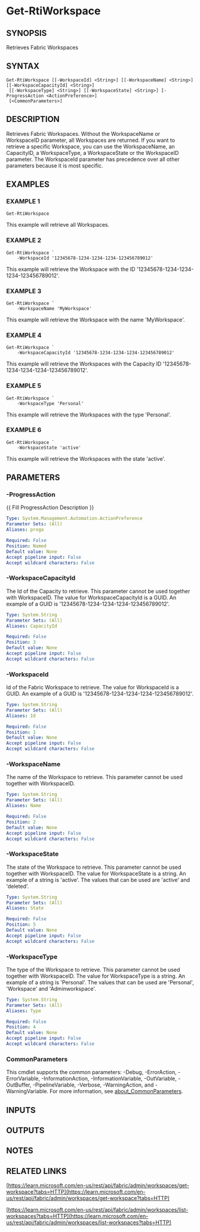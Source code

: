 # Get-RtiWorkspace

## SYNOPSIS
Retrieves Fabric Workspaces

## SYNTAX

```
Get-RtiWorkspace [[-WorkspaceId] <String>] [[-WorkspaceName] <String>] [[-WorkspaceCapacityId] <String>]
 [[-WorkspaceType] <String>] [[-WorkspaceState] <String>] [-ProgressAction <ActionPreference>]
 [<CommonParameters>]
```

## DESCRIPTION
Retrieves Fabric Workspaces.
Without the WorkspaceName or WorkspaceID parameter,
all Workspaces are returned.
If you want to retrieve a specific Workspace, you can
use the WorkspaceName, an CapacityID, a WorkspaceType, a WorkspaceState or the WorkspaceID 
parameter.
The WorkspaceId parameter has precedence over all other parameters because it
is most specific.

## EXAMPLES

### EXAMPLE 1
```
Get-RtiWorkspace
```

This example will retrieve all Workspaces.

### EXAMPLE 2
```
Get-RtiWorkspace `
    -WorkspaceId '12345678-1234-1234-1234-123456789012'
```

This example will retrieve the Workspace with the ID '12345678-1234-1234-1234-123456789012'.

### EXAMPLE 3
```
Get-RtiWorkspace `
    -WorkspaceName 'MyWorkspace'
```

This example will retrieve the Workspace with the name 'MyWorkspace'.

### EXAMPLE 4
```
Get-RtiWorkspace `
    -WorkspaceCapacityId '12345678-1234-1234-1234-123456789012'
```

This example will retrieve the Workspaces with the Capacity ID '12345678-1234-1234-1234-123456789012'.

### EXAMPLE 5
```
Get-RtiWorkspace `
    -WorkspaceType 'Personal'
```

This example will retrieve the Workspaces with the type 'Personal'.

### EXAMPLE 6
```
Get-RtiWorkspace `
    -WorkspaceState 'active'
```

This example will retrieve the Workspaces with the state 'active'.

## PARAMETERS

### -ProgressAction
{{ Fill ProgressAction Description }}

```yaml
Type: System.Management.Automation.ActionPreference
Parameter Sets: (All)
Aliases: proga

Required: False
Position: Named
Default value: None
Accept pipeline input: False
Accept wildcard characters: False
```

### -WorkspaceCapacityId
The Id of the Capacity to retrieve.
This parameter cannot be used together with WorkspaceID. 
The value for WorkspaceCapacityId is a GUID.
An example of a GUID is '12345678-1234-1234-1234-123456789012'.

```yaml
Type: System.String
Parameter Sets: (All)
Aliases: CapacityId

Required: False
Position: 3
Default value: None
Accept pipeline input: False
Accept wildcard characters: False
```

### -WorkspaceId
Id of the Fabric Workspace to retrieve.
The value for WorkspaceId is a GUID. 
An example of a GUID is '12345678-1234-1234-1234-123456789012'.

```yaml
Type: System.String
Parameter Sets: (All)
Aliases: Id

Required: False
Position: 1
Default value: None
Accept pipeline input: False
Accept wildcard characters: False
```

### -WorkspaceName
The name of the Workspace to retrieve.
This parameter cannot be used together with WorkspaceID.

```yaml
Type: System.String
Parameter Sets: (All)
Aliases: Name

Required: False
Position: 2
Default value: None
Accept pipeline input: False
Accept wildcard characters: False
```

### -WorkspaceState
The state of the Workspace to retrieve.
This parameter cannot be used together with WorkspaceID. 
The value for WorkspaceState is a string.
An example of a string is 'active'.
The values that
can be used are 'active' and 'deleted'.

```yaml
Type: System.String
Parameter Sets: (All)
Aliases: State

Required: False
Position: 5
Default value: None
Accept pipeline input: False
Accept wildcard characters: False
```

### -WorkspaceType
The type of the Workspace to retrieve.
This parameter cannot be used together with WorkspaceID. 
The value for WorkspaceType is a string.
An example of a string is 'Personal'.
The values that
can be used are 'Personal', 'Workspace' and 'Adminworkspace'.

```yaml
Type: System.String
Parameter Sets: (All)
Aliases: Type

Required: False
Position: 4
Default value: None
Accept pipeline input: False
Accept wildcard characters: False
```

### CommonParameters
This cmdlet supports the common parameters: -Debug, -ErrorAction, -ErrorVariable, -InformationAction, -InformationVariable, -OutVariable, -OutBuffer, -PipelineVariable, -Verbose, -WarningAction, and -WarningVariable. For more information, see [about_CommonParameters](http://go.microsoft.com/fwlink/?LinkID=113216).

## INPUTS

## OUTPUTS

## NOTES

## RELATED LINKS

[https://learn.microsoft.com/en-us/rest/api/fabric/admin/workspaces/get-workspace?tabs=HTTP](https://learn.microsoft.com/en-us/rest/api/fabric/admin/workspaces/get-workspace?tabs=HTTP)

[https://learn.microsoft.com/en-us/rest/api/fabric/admin/workspaces/list-workspaces?tabs=HTTP](https://learn.microsoft.com/en-us/rest/api/fabric/admin/workspaces/list-workspaces?tabs=HTTP)

